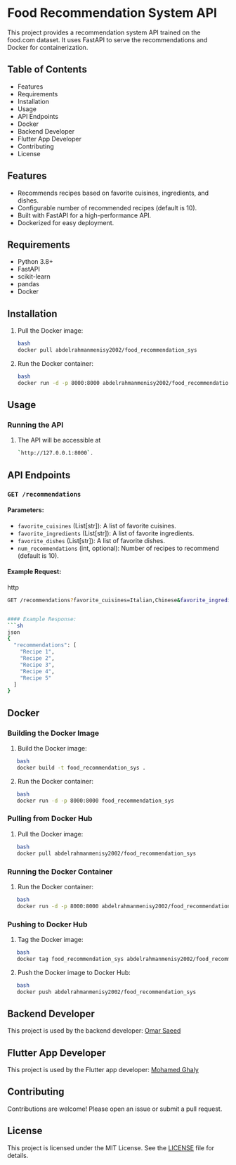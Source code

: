 # Food Recommendation System API

This project provides a recommendation system API trained on the food.com dataset. It uses FastAPI to serve the recommendations and Docker for containerization.

## Table of Contents

- Features
- Requirements
- Installation
- Usage
- API Endpoints
- Docker
- Backend Developer
- Flutter App Developer
- Contributing
- License

## Features

- Recommends recipes based on favorite cuisines, ingredients, and dishes.
- Configurable number of recommended recipes (default is 10).
- Built with FastAPI for a high-performance API.
- Dockerized for easy deployment.

## Requirements

- Python 3.8+
- FastAPI
- scikit-learn
- pandas
- Docker

## Installation

1. Pull the Docker image:
   ```sh
   bash
   docker pull abdelrahmanmenisy2002/food_recommendation_sys
   

3. Run the Docker container:
   ```sh
   bash
   docker run -d -p 8000:8000 abdelrahmanmenisy2002/food_recommendation_sys
   

## Usage

### Running the API

1. The API will be accessible at
   ```sh
   `http://127.0.0.1:8000`.

## API Endpoints

### `GET /recommendations`

#### Parameters:
- `favorite_cuisines` (List[str]): A list of favorite cuisines.
- `favorite_ingredients` (List[str]): A list of favorite ingredients.
- `favorite_dishes` (List[str]): A list of favorite dishes.
- `num_recommendations` (int, optional): Number of recipes to recommend (default is 10).

#### Example Request:
http  
```sh
GET /recommendations?favorite_cuisines=Italian,Chinese&favorite_ingredients=chicken,tomato&favorite_dishes=pizza,pasta&num_recommendations=5


#### Example Response:
```sh
json
{
  "recommendations": [
    "Recipe 1",
    "Recipe 2",
    "Recipe 3",
    "Recipe 4",
    "Recipe 5"
  ]
}
```

## Docker

### Building the Docker Image

1. Build the Docker image:
```sh
   bash
   docker build -t food_recommendation_sys .
   ```

2. Run the Docker container:
```sh
   bash
   docker run -d -p 8000:8000 food_recommendation_sys
   ```

### Pulling from Docker Hub

1. Pull the Docker image:
```sh
   bash
   docker pull abdelrahmanmenisy2002/food_recommendation_sys
   ```

### Running the Docker Container

1. Run the Docker container:
```sh
   bash
   docker run -d -p 8000:8000 abdelrahmanmenisy2002/food_recommendation_sys
   ```

### Pushing to Docker Hub

1. Tag the Docker image:
```sh
   bash
   docker tag food_recommendation_sys abdelrahmanmenisy2002/food_recommendation_sys
   ```

2. Push the Docker image to Docker Hub:
```sh
   bash
   docker push abdelrahmanmenisy2002/food_recommendation_sys
   ```

## Backend Developer

This project is used by the backend developer:
[Omar Saeed](https://github.com/Omarsa2002)

## Flutter App Developer

This project is used by the Flutter app developer:
[Mohamed Ghaly](https://github.com/Mohamed15Ghaly)

## Contributing

Contributions are welcome! Please open an issue or submit a pull request.

## License

This project is licensed under the MIT License. See the [LICENSE](LICENSE) file for details.

